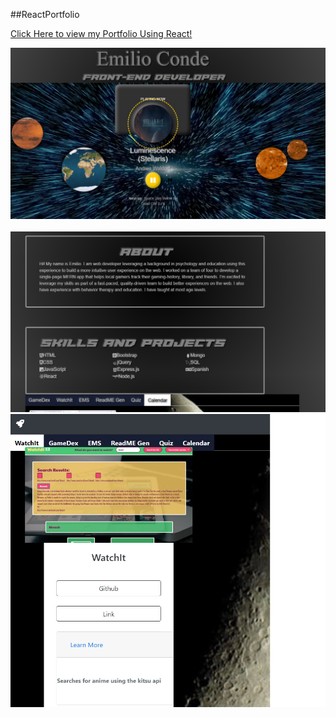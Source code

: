 ##ReactPortfolio

<a href="https://portfoliocondeemilio.herokuapp.com/portfolio">Click Here to view my Portfolio Using React!</a>
<br>

<img src="src/assets/ReadmePic.jpg"> </img>
<br>
<br>
<img src="src/assets/aboutPicReadme.jpg"></img>
<img src="src/assets/Exibition.jpg"></img>